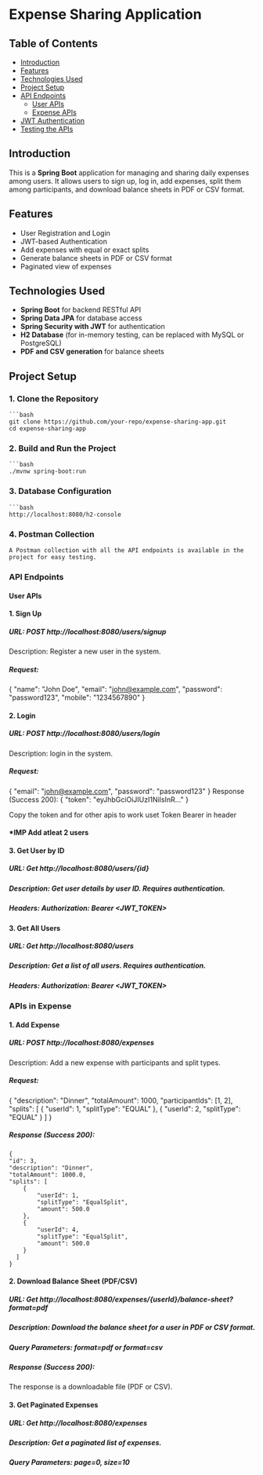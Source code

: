 # Expense Sharing Application

## Table of Contents

- [Introduction](#introduction)
- [Features](#features)
- [Technologies Used](#technologies-used)
- [Project Setup](#project-setup)
- [API Endpoints](#api-endpoints)
    - [User APIs](#user-apis)
    - [Expense APIs](#expense-apis)
- [JWT Authentication](#jwt-authentication)
- [Testing the APIs](#testing-the-apis)

## Introduction

This is a **Spring Boot** application for managing and sharing daily expenses among users. It allows users to sign up, log in, add expenses, split them among participants, and download balance sheets in PDF or CSV format.

## Features

- User Registration and Login
- JWT-based Authentication
- Add expenses with equal or exact splits
- Generate balance sheets in PDF or CSV format
- Paginated view of expenses

## Technologies Used

- **Spring Boot** for backend RESTful API
- **Spring Data JPA** for database access
- **Spring Security with JWT** for authentication
- **H2 Database** (for in-memory testing, can be replaced with MySQL or PostgreSQL)
- **PDF and CSV generation** for balance sheets

## Project Setup

### 1. Clone the Repository

    ```bash
    git clone https://github.com/your-repo/expense-sharing-app.git
    cd expense-sharing-app


### 2. Build and Run the Project    
    ```bash
    ./mvnw spring-boot:run

### 3. Database Configuration 
    ```bash
    http://localhost:8080/h2-console

### 4. Postman Collection
    A Postman collection with all the API endpoints is available in the project for easy testing.


### API Endpoints

#### User APIs

#### 1.  Sign Up

##### URL: POST  http://localhost:8080/users/signup
Description: Register a new user in the system.

##### Request:

[//]: # (    ```bash )
    {
        "name": "John Doe",
        "email": "john@example.com",
        "password": "password123",
        "mobile": "1234567890"
    }

#### 2. Login

##### URL: POST  http://localhost:8080/users/login
Description: login in the system.

##### Request:

[//]: # (    ```bash )
    {
      "email": "john@example.com",
      "password": "password123"
    } 
    Response (Success 200):
    {
        "token": "eyJhbGciOiJIUzI1NiIsInR..."
    }

Copy the token and for other apis to work uset Token Bearer in header
#### *IMP Add atleat 2 users
#### 3.  Get User by ID

##### URL: Get  http://localhost:8080/users/{id}
##### Description: Get user details by user ID. Requires authentication.
##### Headers: Authorization: Bearer <JWT_TOKEN>


#### 3.  Get All Users

##### URL: Get  http://localhost:8080/users
##### Description: Get a list of all users. Requires authentication.
##### Headers: Authorization: Bearer <JWT_TOKEN>


### APIs in  Expense

#### 1. Add Expense

##### URL: POST  http://localhost:8080/expenses
Description: Add a new expense with participants and split types.

##### Request:

[//]: # (    ```bash )
    {
      "description": "Dinner",
      "totalAmount": 1000,
      "participantIds": [1, 2],
      "splits": [
        { "userId": 1, "splitType": "EQUAL" },
        { "userId": 2, "splitType": "EQUAL" }
      ]
    }

##### Response (Success 200):
    {
    "id": 3,
    "description": "Dinner",
    "totalAmount": 1000.0,
    "splits": [
        {
            "userId": 1,
            "splitType": "EqualSplit",
            "amount": 500.0
        },
        {
            "userId": 4,
            "splitType": "EqualSplit",
            "amount": 500.0
        }
      ]
    }
#### 2. Download Balance Sheet (PDF/CSV)

##### URL: Get  http://localhost:8080/expenses/{userId}/balance-sheet?format=pdf
##### Description: Download the balance sheet for a user in PDF or CSV format.
##### Query Parameters: format=pdf or format=csv

##### Response (Success 200):
The response is a downloadable file (PDF or CSV).


#### 3. Get Paginated Expenses
##### URL: Get  http://localhost:8080/expenses
##### Description: Get a paginated list of expenses.
##### Query Parameters: page=0, size=10

